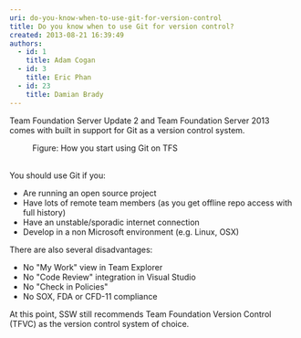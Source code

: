 ```yaml
---
uri: do-you-know-when-to-use-git-for-version-control
title: Do you know when to use Git for version control?
created: 2013-08-21 16:39:49
authors:
  - id: 1
    title: Adam Cogan
  - id: 3
    title: Eric Phan
  - id: 23
    title: Damian Brady
---
```





<span class='intro'> <p>​Team Foundation Server Update 2 and Team Foundation Server 2013 comes with built in support for Git as a version control system.​</p> </span>

<dl class="image"><dt><img src="/PublishingImages/git-screen.jpg" alt="" /></dt><dd>Figure&#58; How you start using Git on TFS</dd>​
</dl><p>You should use Git if you&#58;</p><ul><li>Are running an open source project</li><li>Have lots of remote team members (as you get offline repo access with full history)</li><li>Have an unstable/sporadic internet connection</li><li>Develop in a non Microsoft environment (e.g. Linux, OSX)</li></ul><p>There are also several disadvantages&#58;</p><ul><li>No &quot;My Work&quot; view in Team Explorer</li><li>No &quot;Code Review&quot; integration in Visual Studio</li><li>No &quot;Check in Policies&quot;</li><li>No SOX, FDA or CFD-11 compliance</li></ul><p>At this point, SSW still recommends Team Foundation Version Control (TFVC)&#160;as the version control system of choice.​</p>


